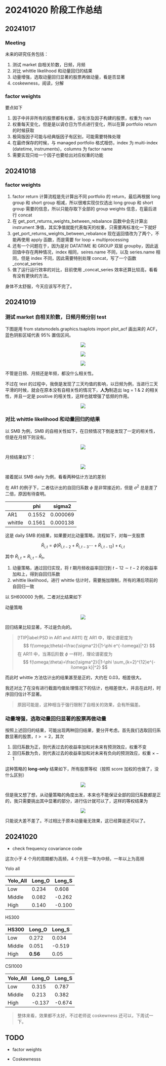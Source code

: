 # 20241020 阶段工作总结

## 20241017

### Meeting 

未来的研究任务包括：

1. 测试 market 自相关阶数，日频，月频
2. 对比 whittle likelihood 和动量回归的结果
3. 动量增强，选取动量回归显著的股票再做动量，看是否显著
4. coskewness，阅读，分解


### factor weights

要点如下

1. 因子中并非所有的股票都有权重，没有涉及因子构建的股票，权重为 nan
2. 权重每天变化，但是是以调仓日为节点进行变化，所以在算 portfolio return 的时候获取
3. 极简版因子可能与经典版因子有区别，可能需要特殊处理
4. 在最终保存的时候，与 managed portfolio 格式相仿，index 为 muiti-index (datetime, instruments)，columns 为 factor name
5. 需要实现只给一个因子也要给出对应权重的功能

## 20241018

### factor weights

1. factor return 计算流程是先计算出不同 portfolio 的 return，最后再根据 long group 和 short group 相减，所以很难实现仅仅选出 long group 和 short group 需要的信息，所以只能存取下全部的 group weights 信息，在最后进行 concat
2. 在 get_port_returns_weights_between_rebalance 函数中会先计算出 instrument 净值，其实净值就能代表每天的权重，只需要再标准化一下就好
3. get_port_returns_weights_between_rebalance 现在返回值改为了两个，不能再使用 apply 函数，而是需要 for loop + multiprocessing
4. 还有一个问题在于，因为是对 DATATIME 和 GROUP 双层 groupby，因此返回值中存在两种情况，index 相同，seires.name 不同，以及 series.name 相同，但是 index 不同，因此需要特别处理 concat，写了一个函数 _concat_series
5. 做了运行运行效率的对比，目前使用 _concat_series 效率还算比较高，看看有没有更快的方法。

身体不太舒服，今天应该写不完了。

## 20241019 

### 测试 market 自相关阶数，日频月频分别 test

下图是用 from statsmodels.graphics.tsaplots import plot_acf 画出来的 ACF，蓝色阴影区域代表 95% 置信区间。

<div align = 'center'>

![](../work_img/20241019PP1.jpg)

</div>

<div align = 'center'>

![](../work_img/20241019PP2.jpg)

</div>

<div align = 'center'>

![](../work_img/20241019PP3.jpg)

</div>

不管是日频、月频还是年频，都没什么相关性。

不过在 test 的过程中，我倒是发现了三天均值的影响，以日频为例，当进行三天平滑的时候，就会在原本没有自相关性的情况下，**人为**制造出 lag = 1 & 2 的相关性，并且一定是 positive 的相关性，这样也就增强了低频的作用。

<div align = 'center'>

![](../work_img/20241019PP4.jpg)

</div>

### 对比 whittle likelihood 和动量回归的结果

以 SMB 为例，SMB 的自相关性如下，在日频情况下倒是发现了一定的相关性，但是在月频下则没有。

<div align = 'center'>

![](../work_img/20241019PP5.jpg)

</div>

月频结果如下：

<div align = 'center'>

![](../work_img/20241019PP6.jpg)

</div>

接着就以 SMB daily 为例，看看两种估计方法的差别

在 AR1 的例子下，二者估计出的自回归系数 $\phi$ 是非常接近的，但是 $\sigma^2$ 总是差了二倍，原因有待查明。

<div class = 'centertable'>

|         | phi    | sigma2   |
| ------- | ------ | -------- |
| AR1     | 0.1552 | 0.000069 |
| whittle | 0.1561 | 0.000138 |

</div>

这是 daily SMB 的结果，如果要对比动量策略，流程如下，对每一支股票

$$
\dot{R}_{i,t} = \phi(\dot{R}_{i,t-2} + \dot{R}_{i,t-3} \cdots + \dot{R}_{i,t-12}) + \epsilon_{i,t}
$$

其中 $\dot{R}_{i,t} = R_{i,t} - \bar{R}_t$。

1. 动量策略，通过回归实现，将 $t$ 期月频收益率回归到 $t-12 \sim t-2$ 的收益率加和上，得到自回归系数
2. whittle likelihood，进行 whittle 估计时，需要施加限制，所有的滞后项前的自回归一致

以 SH600000 为例，二者对比结果如下

动量策略

<div align = 'center'>

![](../work_img/20241019PP7.jpg)

</div>

回归结果比较显著，不过是负向的。

> [!TIP|label:PSD in AR1 and AR11]
> 在 AR1 中，理论谱密度为
$$
f(\omega;\theta)=\frac{\sigma^2}{|1-\phi e^{-i\omega}|^2}
$$
> 在 AR11 中，当滞后阶数 $\phi$ 一样时，理论谱密度为
$$
f(\omega;\theta)=\frac{\sigma^2}{|1-\phi \sum_{k=2}^{12}e^{-i\omega k}|^2}
$$
> 

而此时 whittle 方法估计出的结果甚至是正的，大约在 0.03，相差很大。

我还对比了在没有进行截面均值处理情况下的估计，也相差很大，并且在此时，时序回归估计不显著。

> 原因可能是，这种相当于强行限制了自相关的效果，会有所偏差。


### 动量增强，选取动量回归显著的股票再做动量

按照上述回归的结果，可能出现两种回归结果，要分开考虑。首先我们选取回归系数显著的股票，$t >= 2$，其次

1. 回归系数为正，则代表过去的收益率加和对未来有预测效应，权重不变
2. 回归系数为负，则代表过去的收益率加和对未来有负向的预测效应，权重 $\times -1$

这种策略的 **long-only** 结果如下，所有股票等权（按照 score 加权的也做了，没什么区别）


<div align = 'center'>

![](../work_img/20241019PP8.jpg)

</div>

但是我又想了想，从动量策略的角度出发，本来也不能保证全部的回归系数都是正的，我只需要挑出其中显著的部分，进行估计就可以了，这样的等权结果为


<div align = 'center'>

![](../work_img/20241020PP1.jpg)

</div>

只能说大差不差了。不过相比于原本动量毫无效果，这已经算是还可以了。


## 20241020

- check frequency covariance code

这次小于 4 个月的周期都为高频，4 个月至一年为中频，一年以上为高频

Yolo all

<div class='centertable'>

| Yolo_All | Long_O | Long_S |
| -------- | ------ | ------ |
| Low      | 0.234  | 0.608  |
| Middle   | 0.082  | -0.262 |
| High     | 0.140  | -0.100 |
</div>


HS300 

<div class='centertable'>

| HS300  | Long_O   | Long_S |
| ------ | -------- | ------ |
| Low    | 0.272    | 0.034  |
| Middle | 0.051    | -0.519 |
| High   | **0.56** | 0.05   |
</div>



CSI1000


<div class='centertable'>

| Yolo_All | Long_O | Long_S |
| -------- | ------ | ------ |
| Low      | 0.315  | 0.787  |
| Middle   | 0.213  | 0.382  |
| High     | -0.137 | -0.674 |

</div>

> 整体来看，效果都不太好。不过老师说 coskewness 还可以，下周试一下。


## TODO

- factor weights


- Coskewnesss









